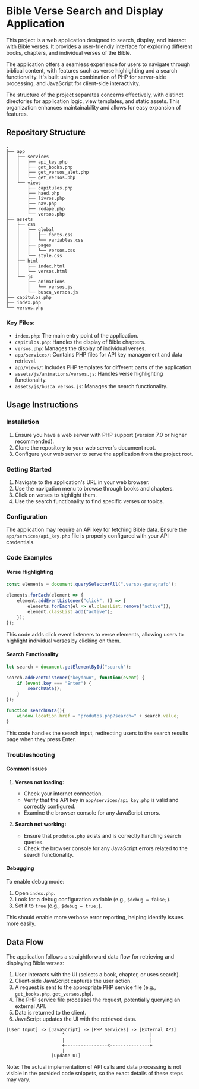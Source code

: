 # Bible Verse Search and Display Application

This project is a web application designed to search, display, and interact with Bible verses. It provides a user-friendly interface for exploring different books, chapters, and individual verses of the Bible.

The application offers a seamless experience for users to navigate through biblical content, with features such as verse highlighting and a search functionality. It's built using a combination of PHP for server-side processing, and JavaScript for client-side interactivity.

The structure of the project separates concerns effectively, with distinct directories for application logic, view templates, and static assets. This organization enhances maintainability and allows for easy expansion of features.

## Repository Structure

```
.
├── app
│   ├── services
│   │   ├── api_key.php
│   │   ├── get_books.php
│   │   ├── get_versos_alet.php
│   │   └── get_versos.php
│   └── views
│       ├── capitulos.php
│       ├── haed.php
│       ├── livros.php
│       ├── nav.php
│       ├── rodape.php
│       └── versos.php
├── assets
│   ├── css
│   │   ├── global
│   │   │   ├── fonts.css
│   │   │   └── variables.css
│   │   ├── pages
│   │   │   └── versos.css
│   │   └── style.css
│   ├── html
│   │   ├── index.html
│   │   └── versos.html
│   └── js
│       ├── animations
│       │   └── versos.js
│       └── busca_versos.js
├── capitulos.php
├── index.php
└── versos.php
```

### Key Files:

- `index.php`: The main entry point of the application.
- `capitulos.php`: Handles the display of Bible chapters.
- `versos.php`: Manages the display of individual verses.
- `app/services/`: Contains PHP files for API key management and data retrieval.
- `app/views/`: Includes PHP templates for different parts of the application.
- `assets/js/animations/versos.js`: Handles verse highlighting functionality.
- `assets/js/busca_versos.js`: Manages the search functionality.

## Usage Instructions

### Installation

1. Ensure you have a web server with PHP support (version 7.0 or higher recommended).
2. Clone the repository to your web server's document root.
3. Configure your web server to serve the application from the project root.

### Getting Started

1. Navigate to the application's URL in your web browser.
2. Use the navigation menu to browse through books and chapters.
3. Click on verses to highlight them.
4. Use the search functionality to find specific verses or topics.

### Configuration

The application may require an API key for fetching Bible data. Ensure the `app/services/api_key.php` file is properly configured with your API credentials.

### Code Examples

#### Verse Highlighting

```javascript
const elements = document.querySelectorAll(".versos-paragrafo");

elements.forEach(element => {
    element.addEventListener("click", () => {
        elements.forEach(el => el.classList.remove("active"));
        element.classList.add("active");
    });
});
```

This code adds click event listeners to verse elements, allowing users to highlight individual verses by clicking on them.

#### Search Functionality

```javascript
let search = document.getElementById("search");

search.addEventListener("keydown", function(event) {
    if (event.key === "Enter") {
        searchData();
    }
});

function searchData(){
    window.location.href = "produtos.php?search=" + search.value;
}
```

This code handles the search input, redirecting users to the search results page when they press Enter.

### Troubleshooting

#### Common Issues

1. **Verses not loading:**
   - Check your internet connection.
   - Verify that the API key in `app/services/api_key.php` is valid and correctly configured.
   - Examine the browser console for any JavaScript errors.

2. **Search not working:**
   - Ensure that `produtos.php` exists and is correctly handling search queries.
   - Check the browser console for any JavaScript errors related to the search functionality.

#### Debugging

To enable debug mode:

1. Open `index.php`.
2. Look for a debug configuration variable (e.g., `$debug = false;`).
3. Set it to `true` (e.g., `$debug = true;`).

This should enable more verbose error reporting, helping identify issues more easily.

## Data Flow

The application follows a straightforward data flow for retrieving and displaying Bible verses:

1. User interacts with the UI (selects a book, chapter, or uses search).
2. Client-side JavaScript captures the user action.
3. A request is sent to the appropriate PHP service file (e.g., `get_books.php`, `get_versos.php`).
4. The PHP service file processes the request, potentially querying an external API.
5. Data is returned to the client.
6. JavaScript updates the UI with the retrieved data.

```
[User Input] -> [JavaScript] -> [PHP Services] -> [External API]
                     ^                                |
                     |                                |
                     +----------------<---------------+
                     |
                 [Update UI]
```

Note: The actual implementation of API calls and data processing is not visible in the provided code snippets, so the exact details of these steps may vary.